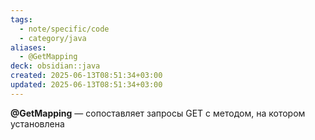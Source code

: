 ```yaml
---
tags:
  - note/specific/code
  - category/java
aliases:
  - @GetMapping
deck: obsidian::java
created: 2025-06-13T08:51:34+03:00
updated: 2025-06-13T08:51:34+03:00
---
```


**@GetMapping**
—
сопоставляет запросы GET  с методом, на котором установлена
